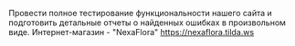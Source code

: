 Провести полное тестирование функциональности нашего сайта и подготовить детальные отчеты о найденных ошибках в произвольном виде. Интернет-магазин - "NexaFlora" https://nexaflora.tilda.ws
